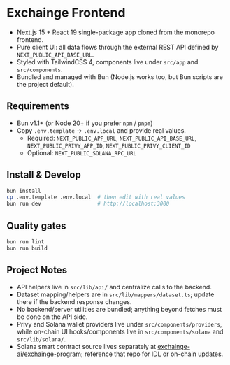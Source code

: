 Exchainge Frontend
==================
- Next.js 15 + React 19 single-package app cloned from the monorepo frontend.
- Pure client UI: all data flows through the external REST API defined by `NEXT_PUBLIC_API_BASE_URL`.
- Styled with TailwindCSS 4, components live under `src/app` and `src/components`.
- Bundled and managed with Bun (Node.js works too, but Bun scripts are the project default).

## Requirements
- Bun v1.1+ (or Node 20+ if you prefer `npm` / `pnpm`)
- Copy `.env.template` → `.env.local` and provide real values.
  - Required: `NEXT_PUBLIC_APP_URL`, `NEXT_PUBLIC_API_BASE_URL`, `NEXT_PUBLIC_PRIVY_APP_ID`, `NEXT_PUBLIC_PRIVY_CLIENT_ID`
  - Optional: `NEXT_PUBLIC_SOLANA_RPC_URL`

## Install & Develop
```bash
bun install
cp .env.template .env.local  # then edit with real values
bun run dev                  # http://localhost:3000
```

## Quality gates
```bash
bun run lint
bun run build
```

## Project Notes
- API helpers live in `src/lib/api/` and centralize calls to the backend.
- Dataset mapping/helpers are in `src/lib/mappers/dataset.ts`; update there if the backend response changes.
- No backend/server utilities are bundled; anything beyond fetches must be done on the API side.
- Privy and Solana wallet providers live under `src/components/providers`, while on-chain UI hooks/components live in `src/components/solana` and `src/lib/solana/`.
- Solana smart contract source lives separately at [exchainge-ai/exchainge-program](https://github.com/exchainge-ai/exchainge-program); reference that repo for IDL or on-chain updates.
